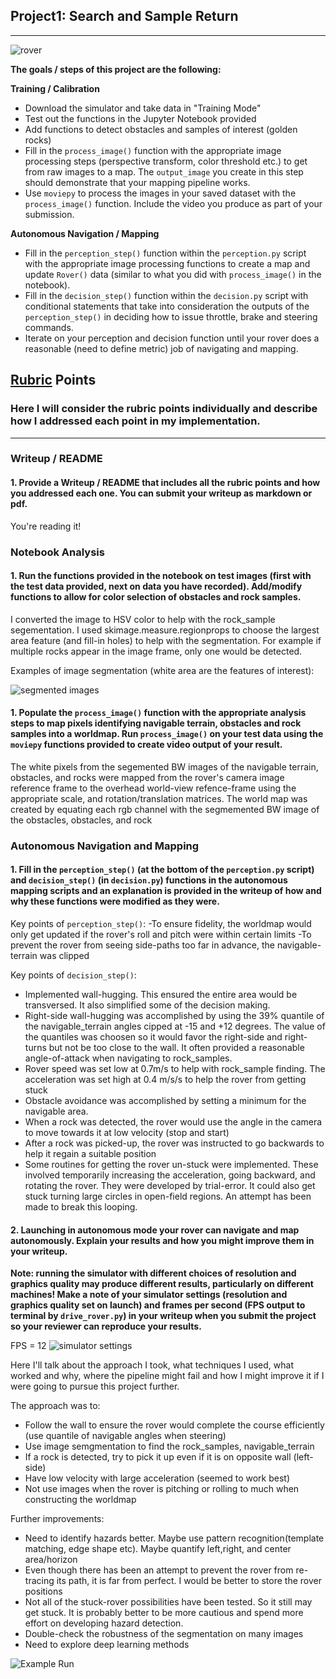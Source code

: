 [//]: # (Image References)

[image1]: ./misc/rover_image.jpg
[image2]: ./misc/segmented_images.jpg
[image3]: ./misc/rover_sim_config.jpg
[image4]: ./misc/example_run.jpg



## Project1: Search and Sample Return

---
![rover][image1]

**The goals / steps of this project are the following:**  

**Training / Calibration**  

* Download the simulator and take data in "Training Mode"
* Test out the functions in the Jupyter Notebook provided
* Add functions to detect obstacles and samples of interest (golden rocks)
* Fill in the `process_image()` function with the appropriate image processing steps (perspective transform, color threshold etc.) to get from raw images to a map.  The `output_image` you create in this step should demonstrate that your mapping pipeline works.
* Use `moviepy` to process the images in your saved dataset with the `process_image()` function.  Include the video you produce as part of your submission.

**Autonomous Navigation / Mapping**

* Fill in the `perception_step()` function within the `perception.py` script with the appropriate image processing functions to create a map and update `Rover()` data (similar to what you did with `process_image()` in the notebook). 
* Fill in the `decision_step()` function within the `decision.py` script with conditional statements that take into consideration the outputs of the `perception_step()` in deciding how to issue throttle, brake and steering commands. 
* Iterate on your perception and decision function until your rover does a reasonable (need to define metric) job of navigating and mapping.  


## [Rubric](https://review.udacity.com/#!/rubrics/916/view) Points
### Here I will consider the rubric points individually and describe how I addressed each point in my implementation. 

---
### Writeup / README

#### 1. Provide a Writeup / README that includes all the rubric points and how you addressed each one.  You can submit your writeup as markdown or pdf.  

You're reading it!

### Notebook Analysis
#### 1. Run the functions provided in the notebook on test images (first with the test data provided, next on data you have recorded). Add/modify functions to allow for color selection of obstacles and rock samples.

I converted the image to HSV color to help with the rock_sample segementation. I used skimage.measure.regionprops to choose the largest area feature (and fill-in holes) to help with the segmentation. For example if multiple rocks appear in the image frame, only one would be detected. 


Examples of image segmentation (white area are the features of interest):

![segmented images][image2]

#### 1. Populate the `process_image()` function with the appropriate analysis steps to map pixels identifying navigable terrain, obstacles and rock samples into a worldmap.  Run `process_image()` on your test data using the `moviepy` functions provided to create video output of your result. 

The white pixels from the segemented BW images of the navigable terrain, obstacles, and rocks were mapped from the rover's camera image reference frame to the overhead world-view refence-frame using the appropriate scale, and rotation/translation matrices. The world map was created by equating each rgb channel with the segmemented BW image of the obstacles, obstacles, and rock

### Autonomous Navigation and Mapping

#### 1. Fill in the `perception_step()` (at the bottom of the `perception.py` script) and `decision_step()` (in `decision.py`) functions in the autonomous mapping scripts and an explanation is provided in the writeup of how and why these functions were modified as they were.

Key points of `perception_step()`:
-To ensure fidelity, the worldmap would only get updated if the rover's roll and pitch were within certain limits
-To prevent the rover from seeing side-paths too far in advance, the navigable-terrain was clipped

Key points of `decision_step()`:
- Implemented wall-hugging. This ensured the entire area would be transversed. It also simplified some of the decision making.
- Right-side wall-hugging was accomplished by using the 39% quantile of the navigable_terrain angles cipped at -15 and +12 degrees. The value of the quantiles was choosen so it would favor the right-side and right-turns but not be too close to the wall. It often provided a reasonable angle-of-attack when navigating to rock_samples.
- Rover speed was set low at 0.7m/s to help with rock_sample finding. The acceleration was set high at 0.4 m/s/s to help the rover from getting stuck
- Obstacle avoidance was accomplished by setting a minimum for the navigable area.  
- When a rock was detected, the rover would use the angle in the camera to move towards it at low velocity (stop and start)
- After a rock was picked-up, the rover was instructed to go backwards to help it regain a suitable position
- Some routines for getting the rover un-stuck were implemented. These involved temporarily increasing the acceleration, going backward, and rotating the rover. They were developed by trial-error. It could also get stuck turning large circles in open-field regions. An attempt has been made to break this looping.



#### 2. Launching in autonomous mode your rover can navigate and map autonomously.  Explain your results and how you might improve them in your writeup.  

**Note: running the simulator with different choices of resolution and graphics quality may produce different results, particularly on different machines!  Make a note of your simulator settings (resolution and graphics quality set on launch) and frames per second (FPS output to terminal by `drive_rover.py`) in your writeup when you submit the project so your reviewer can reproduce your results.**

FPS = 12
![simulator settings][image3]


Here I'll talk about the approach I took, what techniques I used, what worked and why, where the pipeline might fail and how I might improve it if I were going to pursue this project further.  

The approach was to:
- Follow the wall to ensure the rover would complete the course efficiently (use quantile of navigable angles when steering)
- Use image semgmentation to find the rock_samples, navigable_terrain
- If a rock is detected, try to pick it up even if it is on opposite wall (left-side)
- Have low velocity with large acceleration (seemed to work best)
- Not use images when the rover is pitching or rolling to much when constructing the worldmap 

Further improvements:
- Need to identify hazards better. Maybe use pattern recognition(template matching, edge shape etc). Maybe quantify left,right, and center area/horizon
- Even though there has been an attempt to prevent the rover from re-tracing its path, it is far from perfect. I would be better to store the rover positions
- Not all of the stuck-rover possibilities have been tested. So it still may get stuck. It is probably better to be more cautious and spend more effort on developing  hazard detection.
- Double-check the robustness of the segmentation on many images
- Need to explore deep learning methods 



![Example Run][image4]


